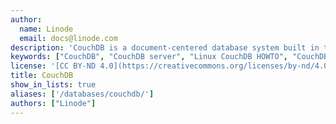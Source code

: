 ```yaml
---
author:
  name: Linode
  email: docs@linode.com
description: 'CouchDB is a document-centered database system built in the Erlang Language that provides fast and flexible access to structured schema-less data.'
keywords: ["CouchDB", "CouchDB server", "Linux CouchDB HOWTO", "CouchDB guide"]
license: '[CC BY-ND 4.0](https://creativecommons.org/licenses/by-nd/4.0)'
title: CouchDB
show_in_lists: true
aliases: ['/databases/couchdb/']
authors: ["Linode"]
---
```



